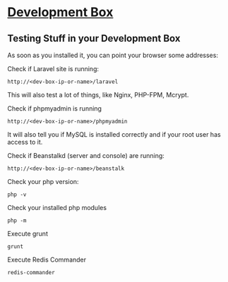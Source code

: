 [Development Box](https://github.com/antonioribeiro/ansible)
============================================================


Testing Stuff in your Development Box
----------------------------------------------------------------------------------

As soon as you installed it, you can point your browser some addresses:

Check if Laravel site is running:
```
http://<dev-box-ip-or-name>/laravel
```
This will also test a lot of things, like Nginx, PHP-FPM, Mcrypt.


Check if phpmyadmin is running
```
http://<dev-box-ip-or-name>/phpmyadmin
```
It will also tell you if MySQL is installed correctly and if your root user has access to it.

Check if Beanstalkd (server and console) are running:
```
http://<dev-box-ip-or-name>/beanstalk
```

Check your php version:

```
php -v 
```

Check your installed php modules 

```
php -m
```

Execute grunt

```
grunt
```

Execute Redis Commander

```
redis-commander
```

